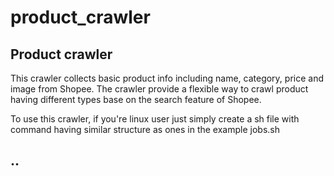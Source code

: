 # product_crawler

## Product crawler

This crawler collects basic product info including name, category, price and image from Shopee. The crawler provide a flexible way to crawl product having different types base on the search feature of Shopee.

To use this crawler, if you're linux user just simply create a sh file with command having similar structure as ones in the example jobs.sh

## .. 
